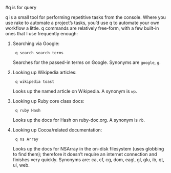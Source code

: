 #q is for query

q is a small tool for performing repetitive tasks from the console. Where you use rake to automate a project’s tasks, you’d use q to automate your own workflow a little. q commands are relatively free-form, with a few built-in ones that I use frequently enough:

1. Searching via Google:

		q search search terms
	
	Searches for the passed-in terms on Google. Synonyms are `google`, `g`.


2. Looking up Wikipedia articles:

		q wikipedia toast
	
	Looks up the named article on Wikipedia. A synonym is `wp`.


3. Looking up Ruby core class docs:

		q ruby Hash
	
	Looks up the docs for Hash on ruby-doc.org. A synonym is `rb`.

4. Looking up Cocoa/related documentation:

		q ns Array
	
	Looks up the docs for NSArray in the on-disk filesystem (uses globbing to find them); therefore it doesn’t require an internet connection and finishes very quickly. Synonyms are: ca, cf, cg, dom, eagl, gl, glu, ib, qt, ui, web.
